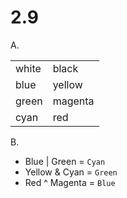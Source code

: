 # 2.9

A.

| | |
|-|-|
| white|   black|
| blue |  yellow|
| green| magenta|
| cyan | red |

B.

- Blue | Green = `Cyan`
- Yellow & Cyan = `Green`
- Red ^ Magenta = `Blue`
